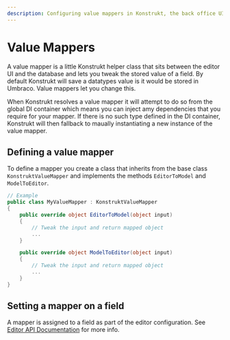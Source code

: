 ```yaml
---
description: Configuring value mappers in Konstrukt, the back office UI builder for Umbraco.
---
```


# Value Mappers

A value mapper is a little Konstrukt helper class that sits between the editor UI and the database and lets you tweak the stored value of a field. By default Konstrukt will save a datatypes value is it would be stored in Umbraco. Value mappers let you change this. 

When Konstrukt resolves a value mapper it will attempt to do so from the global DI container which means you can inject amy dependencies that you require for your mapper. If there is no such type defined in the DI container, Konstrukt will then fallback to maually instantiating a new instance of the value mapper.

## Defining a value mapper

To define a mapper you create a class that inherits from the base class `KonstruktValueMapper` and implements the methods `EditorToModel` and `ModelToEditor`.

````csharp
// Example
public class MyValueMapper : KonstruktValueMapper
{
    public override object EditorToModel(object input)
    {
        // Tweak the input and return mapped object
        ...
    }

    public override object ModelToEditor(object input)
    {
        // Tweak the input and return mapped object
        ...
    }    
}
````

## Setting a mapper on a field

A mapper is assigned to a field as part of the editor configuration. See [Editor API Documentation](collection-editors.md#setting-a-field-value-mapper) for more info.